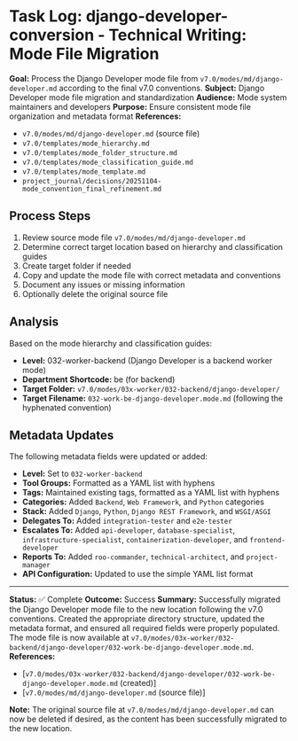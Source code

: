 # Task Log: django-developer-conversion - Technical Writing: Mode File Migration

**Goal:** Process the Django Developer mode file from `v7.0/modes/md/django-developer.md` according to the final v7.0 conventions.
**Subject:** Django Developer mode file migration and standardization
**Audience:** Mode system maintainers and developers
**Purpose:** Ensure consistent mode file organization and metadata format
**References:** 
- `v7.0/modes/md/django-developer.md` (source file)
- `v7.0/templates/mode_hierarchy.md`
- `v7.0/templates/mode_folder_structure.md`
- `v7.0/templates/mode_classification_guide.md`
- `v7.0/templates/mode_template.md`
- `project_journal/decisions/20251104-mode_convention_final_refinement.md`

## Process Steps

1. Review source mode file `v7.0/modes/md/django-developer.md`
2. Determine correct target location based on hierarchy and classification guides
3. Create target folder if needed
4. Copy and update the mode file with correct metadata and conventions
5. Document any issues or missing information
6. Optionally delete the original source file

## Analysis

Based on the mode hierarchy and classification guides:
- **Level:** 032-worker-backend (Django Developer is a backend worker mode)
- **Department Shortcode:** be (for backend)
- **Target Folder:** `v7.0/modes/03x-worker/032-backend/django-developer/`
- **Target Filename:** `032-work-be-django-developer.mode.md` (following the hyphenated convention)

## Metadata Updates

The following metadata fields were updated or added:
- **Level:** Set to `032-worker-backend`
- **Tool Groups:** Formatted as a YAML list with hyphens
- **Tags:** Maintained existing tags, formatted as a YAML list with hyphens
- **Categories:** Added `Backend`, `Web Framework`, and `Python` categories
- **Stack:** Added `Django`, `Python`, `Django REST Framework`, and `WSGI/ASGI`
- **Delegates To:** Added `integration-tester` and `e2e-tester`
- **Escalates To:** Added `api-developer`, `database-specialist`, `infrastructure-specialist`, `containerization-developer`, and `frontend-developer`
- **Reports To:** Added `roo-commander`, `technical-architect`, and `project-manager`
- **API Configuration:** Updated to use the simple YAML list format

---

**Status:** ✅ Complete
**Outcome:** Success
**Summary:** Successfully migrated the Django Developer mode file to the new location following the v7.0 conventions. Created the appropriate directory structure, updated the metadata format, and ensured all required fields were properly populated. The mode file is now available at `v7.0/modes/03x-worker/032-backend/django-developer/032-work-be-django-developer.mode.md`.
**References:** 
- [`v7.0/modes/03x-worker/032-backend/django-developer/032-work-be-django-developer.mode.md` (created)]
- [`v7.0/modes/md/django-developer.md` (source file)]

**Note:** The original source file at `v7.0/modes/md/django-developer.md` can now be deleted if desired, as the content has been successfully migrated to the new location.